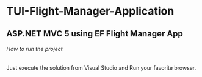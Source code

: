 # TUI-Flight-Manager-Application

## ASP.NET MVC 5 using EF Flight Manager App

###### How to run the project
Just execute the solution from Visual Studio and Run your favorite browser.
